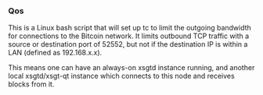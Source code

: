 ### Qos ###

This is a Linux bash script that will set up tc to limit the outgoing bandwidth for connections to the Bitcoin network. It limits outbound TCP traffic with a source or destination port of 52552, but not if the destination IP is within a LAN (defined as 192.168.x.x).

This means one can have an always-on xsgtd instance running, and another local xsgtd/xsgt-qt instance which connects to this node and receives blocks from it.
